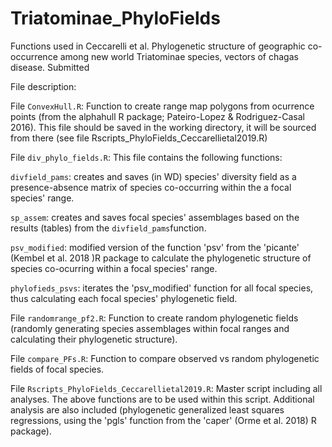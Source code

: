 # Triatominae_PhyloFields
Functions used in Ceccarelli et al. Phylogenetic structure of geographic co-occurrence among new world Triatominae species, vectors of chagas disease. Submitted

File description:

File `ConvexHull.R`: Function to create range map polygons from ocurrence points (from the alphahull R package; Pateiro-Lopez & Rodriguez-Casal 2016). This file should be saved in the working directory, it will be sourced from there (see file Rscripts_PhyloFields_Ceccarellietal2019.R)


File `div_phylo_fields.R`: This file contains the following functions: 

`divfield_pams`: creates and saves (in WD) species' diversity field as a presence-absence matrix of species co-occurring within the a focal species' range.

`sp_assem`: creates and saves focal species' assemblages based on the results (tables) from the `divfield_pams`function.

`psv_modified`: modified version of the function 'psv' from the 'picante' (Kembel et al. 2018 )R package to calculate the phylogenetic structure of species co-ocurring within a focal species' range. 

`phylofieds_psvs`: iterates the 'psv_modified' function for all focal species, thus calculating each focal species' phylogenetic field. 

File `randomrange_pf2.R`: Function to create random phylogenetic fields (randomly generating species assemblages within focal ranges and calculating their phylogenetic structure).

File `compare_PFs.R`: Function to compare observed vs random phylogenetic fields of focal species. 

File `Rscripts_PhyloFields_Ceccarellietal2019.R`: Master script including all analyses. The above functions are to be used within this script. Additional analysis are also included (phylogenetic generalized least squares regressions, using the 'pgls' function from the 'caper' (Orme et al. 2018) R package).

